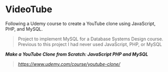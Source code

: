 # VideoTube

Following a Udemy course to create a YouTube clone using JavaScript, PHP, and MySQL.

> Project to implement MySQL for a Database Systems Design course.
> Previous to this project I had never used JavaScript, PHP, or MySQL

__*Make a YouTube Clone from Scratch: JavaScript PHP and MySQL*__
> *https://www.udemy.com/course/youtube-clone/*
